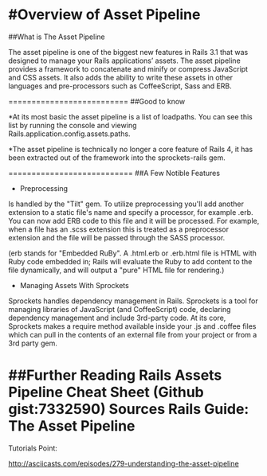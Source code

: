 #Overview of Asset Pipeline
==========================
##What is The Asset Pipeline

The asset pipeline is one of the biggest new features in Rails 3.1 that was designed to manage your Rails applications’ assets. 
The asset pipeline provides a framework to concatenate and minify or compress JavaScript and CSS assets. 
It also adds the ability to write these assets in other languages and pre-processors such as CoffeeScript, Sass and ERB.

==========================
##Good to know

*At its most basic the asset pipeline is a list of loadpaths. You can see this list by running the console and viewing Rails.application.config.assets.paths.

*The asset pipeline is technically no longer a core feature of Rails 4, it has been extracted out of the framework into the sprockets-rails gem.

===========================
##A Few Notible Features

- Preprocessing

Is handled by the "Tilt" gem. To utilize preprocessing you'll add another extension to a static file's name and specify a processor, for example .erb. 
You can now add ERB code to this file and it will be processed. For example, when a file has an .scss extension this is treated as a preprocessor extension and the file will be passed through the SASS processor. 

(erb stands for "Embedded RuBy". A .html.erb or .erb.html file is HTML with Ruby code embedded in; Rails will evaluate the Ruby to add content to the file dynamically, and will output a "pure" HTML file for rendering.)


- Managing Assets With Sprockets

Sprockets handles dependency management in Rails. Sprockets is a tool for managing libraries of JavaScript (and CoffeeScript) code, declaring dependency management and include 3rd-party code. At its core, Sprockets makes a require method available inside your .js and .coffee files which can pull in the contents of an external file from your project or from a 3rd party gem.


##Further Reading
Rails Assets Pipeline Cheat Sheet (Github gist:7332590)
Sources
Rails Guide: The Asset Pipeline
===========================
Tutorials Point: 

http://asciicasts.com/episodes/279-understanding-the-asset-pipeline

